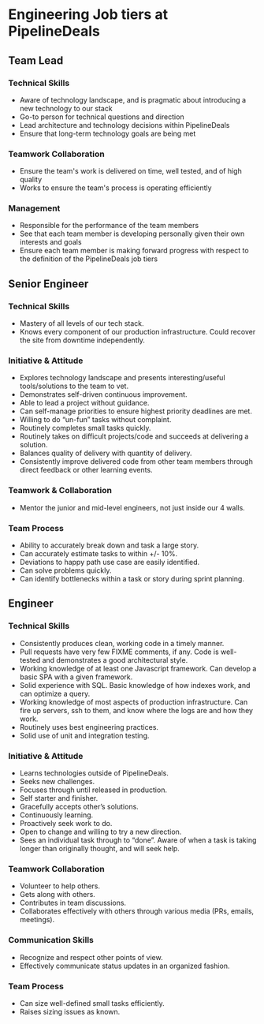 # Engineering Job tiers at PipelineDeals

## Team Lead

### Technical Skills

 * Aware of technology landscape, and is pragmatic about introducing a new technology to our stack
 * Go-to person for technical questions and direction
 * Lead architecture and technology decisions within PipelineDeals
 * Ensure that long-term technology goals are being met

### Teamwork Collaboration
 * Ensure the team's work is delivered on time, well tested, and of high quality
 * Works to ensure the team's process is operating efficiently
 
### Management
 * Responsible for the performance of the team members
 * See that each team member is developing personally given their own interests and goals
 * Ensure each team member is making forward progress with respect to the definition of the PipelineDeals job tiers

## Senior Engineer

### Technical Skills
 * Mastery of all levels of our tech stack.
 * Knows every component of our production infrastructure.  Could recover the site from downtime independently.

### Initiative & Attitude
 * Explores technology landscape and presents interesting/useful tools/solutions to the team to vet.
 * Demonstrates self-driven continuous improvement.
 * Able to lead a project without guidance.
 * Can self-manage priorities to ensure highest priority deadlines are met.
 * Willing to do “un-fun” tasks without complaint.
 * Routinely completes small tasks quickly.
 * Routinely takes on difficult projects/code and succeeds at delivering a solution.
 * Balances quality of delivery with quantity of delivery.
 * Consistently improve delivered code from other team members through direct feedback or other learning events.

### Teamwork & Collaboration
 * Mentor the junior and mid-level engineers, not just inside our 4 walls.

### Team Process
 * Ability to accurately break down and task a large story.
 * Can accurately estimate tasks to within +/- 10%.
 * Deviations to happy path use case are easily identified.
 * Can solve problems quickly.
 * Can identify bottlenecks within a task or story during sprint planning.

## Engineer

### Technical Skills
 * Consistently produces clean, working code in a timely manner.
 * Pull requests have very few FIXME comments, if any.  Code is well-tested and demonstrates a good architectural style.
 * Working knowledge of at least one Javascript framework.  Can develop a basic SPA with a given framework.
 * Solid experience with SQL.  Basic knowledge of how indexes work, and can optimize a query.
 * Working knowledge of most aspects of production infrastructure.  Can fire up servers, ssh to them, and know where the logs are and how they work.
 * Routinely uses best engineering practices.
 * Solid use of unit and integration testing.

### Initiative & Attitude
 * Learns technologies outside of PipelineDeals.
 * Seeks new challenges.
 * Focuses through until released in production.
 * Self starter and finisher.
 * Gracefully accepts other’s solutions.
 * Continuously learning.
 * Proactively seek work to do.
 * Open to change and willing to try a new direction.
 * Sees an individual task through to “done”.  Aware of when a task is taking longer than originally thought, and will seek help.

### Teamwork Collaboration
 * Volunteer to help others.
 * Gets along with others.
 * Contributes in team discussions.
 * Collaborates effectively with others through various media (PRs, emails, meetings).

### Communication Skills
 * Recognize and respect other points of view.
 * Effectively communicate status updates in an organized fashion.

### Team Process
 * Can size well-defined small tasks efficiently.
 * Raises sizing issues as known.
